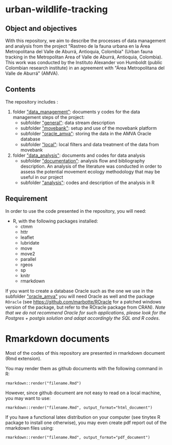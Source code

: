 # urban-wildlife-tracking

## Object and objectives

With this repository, we aim to describe the processes of data management and analysis from the project "Rastreo de la fauna urbana en la Área Metropolitana del Valle de Aburrá, Antioquia, Colombia" (Urban fauna tracking in the Metropolitan Area of Valle de Aburrá, Antioquia, Colombia).
This work was conducted by the Instituto Alexander von Humboldt (public Colombian research institute) in an agreement with "Área Metropolitana del Valle de Aburrá" (AMVA).

## Contents

The repository includes :

1. folder ["data_management"](./data_management): documents y codes for the data management steps of the project:
    + subfolder ["general"](./data_management/general): data stream description
    + subfolder ["movebank"](./data_management/movebank): setup and use of the movebank platform
    + subfolder ["oracle_amva"](./data_management/oracle_amva): storing the data in the AMVA Oracle database
    + subfolder ["local"](data_management/local): local filters and data treatment of the data from movebank
2. folder ["data_analysis"](./data_analysis): documents and codes for data analysis
    + subfolder ["documentation"](./documentation): analysis flow and bibliography description. An analysis of the literature was conducted in order to assess the potential movement ecology methodology that may be useful in our project
    + subfolder ["analysis"](./data_analysis/analysis): codes and description of the analysis in R

## Requirement

In order to use the code presented in the repository, you will need:

* R, with the following packages installed:
  + ctmm
  + httr
  + leaflet
  + lubridate
  + move
  + move2
  + parallel
  + rgeos
  + sp
  + knitr
  + rmarkdown

If you want to create a database Oracle such as the one we use in the subfolder ["oracle_amva"](./data_management/oracle_amva) you will need Oracle as well and the package `ROracle` (see https://github.com/marbotte/ROracle for a patched windows version of the package, but refer to the ROracle package from CRAN). *Note that we do not recommend Oracle for such applications, please look for the Postgres + postgis solution and adapt accordingly the SQL and R codes*. 


# Rmarkdown documents

Most of the codes of this repository are presented in rmarkdown document (Rmd extension).

You may render them as github documents with the following command in R:

```
rmarkdown::render("filename.Rmd")
```

However, since github document are not easy to read on a local machine, you may want to use:

```
rmarkdown::render("filename.Rmd", output_format="html_document")
```

If you have a functional latex distribution on your computer (see tinytex R package to install one otherwise), you may even create pdf report out of the rmarkdown files using:

```
rmarkdown::render("filename.Rmd", output_format="pdf_document")
```


